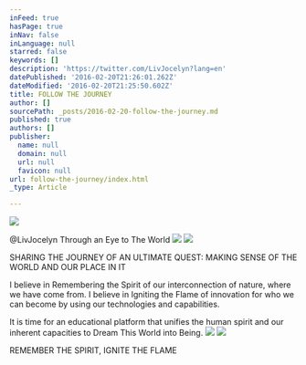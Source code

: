 ```yaml
---
inFeed: true
hasPage: true
inNav: false
inLanguage: null
starred: false
keywords: []
description: 'https://twitter.com/LivJocelyn?lang=en'
datePublished: '2016-02-20T21:26:01.262Z'
dateModified: '2016-02-20T21:25:50.602Z'
title: FOLLOW THE JOURNEY
author: []
sourcePath: _posts/2016-02-20-follow-the-journey.md
published: true
authors: []
publisher:
  name: null
  domain: null
  url: null
  favicon: null
url: follow-the-journey/index.html
_type: Article

---
```

![](https://the-grid-user-content.s3-us-west-2.amazonaws.com/b1805b2d-7666-42cc-bd77-3881da8e6384.jpg)

@LivJocelyn Through an Eye to The World
![](https://the-grid-user-content.s3-us-west-2.amazonaws.com/c2a8d968-8223-4a70-a078-f881c73373bb.jpg)
![](https://the-grid-user-content.s3-us-west-2.amazonaws.com/6d2b0550-875e-4462-9756-45f7f35fe69b.jpg)

SHARING THE JOURNEY OF AN ULTIMATE QUEST: MAKING SENSE OF THE WORLD AND OUR PLACE IN IT

I believe in Remembering the Spirit of our
interconnection of nature, where we have come from.  I believe in Igniting
the Flame of innovation for who we can become by using our technologies and
capabilities.

It is time for an
educational platform that unifies the human spirit and our inherent capacities
to Dream This World into Being.
![](https://the-grid-user-content.s3-us-west-2.amazonaws.com/3ff53b07-d3b3-4b80-a680-a793b53d1d32.jpg)
![](https://the-grid-user-content.s3-us-west-2.amazonaws.com/30114e4e-f155-4520-9069-e2a268916b22.jpg)

REMEMBER THE SPIRIT, IGNITE THE FLAME